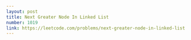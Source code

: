 ```yaml
---
layout: post
title: Next Greater Node In Linked List
number: 1019
link: https://leetcode.com/problems/next-greater-node-in-linked-list
---
```

